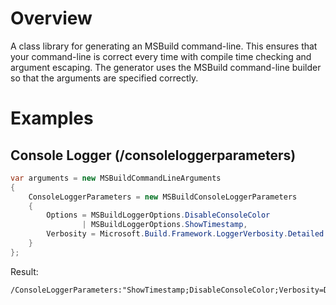 # Overview
A class library for generating an MSBuild command-line.  This ensures that your command-line is correct every time with compile time checking and argument escaping.  The generator uses the MSBuild command-line builder so that the arguments are specified correctly.

# Examples

## Console Logger (/consoleloggerparameters)

``` C#
var arguments = new MSBuildCommandLineArguments
{
    ConsoleLoggerParameters = new MSBuildConsoleLoggerParameters
    {
        Options = MSBuildLoggerOptions.DisableConsoleColor
                | MSBuildLoggerOptions.ShowTimestamp,
        Verbosity = Microsoft.Build.Framework.LoggerVerbosity.Detailed
    }
};
```

Result:
```
/ConsoleLoggerParameters:"ShowTimestamp;DisableConsoleColor;Verbosity=Detailed"
```
